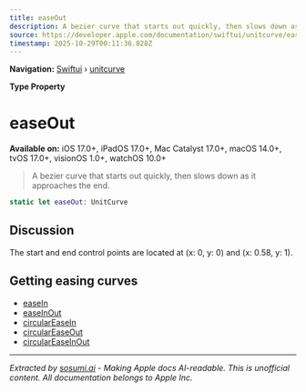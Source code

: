 ```yaml
---
title: easeOut
description: A bezier curve that starts out quickly, then slows down as it approaches the end.
source: https://developer.apple.com/documentation/swiftui/unitcurve/easeout
timestamp: 2025-10-29T00:11:36.828Z
---
```


**Navigation:** [Swiftui](/documentation/swiftui) › [unitcurve](/documentation/swiftui/unitcurve)

**Type Property**

# easeOut

**Available on:** iOS 17.0+, iPadOS 17.0+, Mac Catalyst 17.0+, macOS 14.0+, tvOS 17.0+, visionOS 1.0+, watchOS 10.0+

> A bezier curve that starts out quickly, then slows down as it approaches the end.

```swift
static let easeOut: UnitCurve
```

## Discussion

The start and end control points are located at (x: 0, y: 0) and (x: 0.58, y: 1).

## Getting easing curves

- [easeIn](/documentation/swiftui/unitcurve/easein)
- [easeInOut](/documentation/swiftui/unitcurve/easeinout)
- [circularEaseIn](/documentation/swiftui/unitcurve/circulareasein)
- [circularEaseOut](/documentation/swiftui/unitcurve/circulareaseout)
- [circularEaseInOut](/documentation/swiftui/unitcurve/circulareaseinout)

---

*Extracted by [sosumi.ai](https://sosumi.ai) - Making Apple docs AI-readable.*
*This is unofficial content. All documentation belongs to Apple Inc.*
